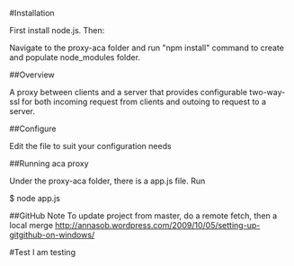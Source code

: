 #Installation

First install node.js. Then:

Navigate to the proxy-aca folder and run "npm install" command to create and populate node_modules folder.

##Overview

A proxy between clients and a server that provides configurable two-way-ssl for both incoming request from clients and outoing to request to a server.

##Configure

Edit the file to suit your configuration needs

##Running aca proxy

Under the proxy-aca folder, there is a app.js file. Run

$ node app.js

##GitHub Note
To update project from master, do a remote fetch, then a local merge
http://annasob.wordpress.com/2009/10/05/setting-up-gitgithub-on-windows/

#Test
I am testing